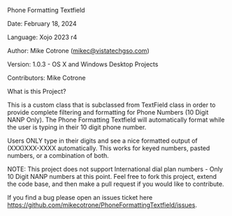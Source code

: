 Phone Formatting Textfield

Date: February 18, 2024

Language: Xojo 2023 r4

Author: Mike Cotrone (mikec@vistatechgso.com)

Version: 1.0.3 - OS X and Windows Desktop Projects

Contributors: Mike Cotrone

What is this Project?

This is a custom class that is subclassed from TextField class in order to provide complete filtering and formatting for Phone Numbers (10 Digit NANP Only). The Phone Formatting Textfield will automatically format while the user is typing in their 10 digit phone number. 

Users ONLY type in their digits and see a nice formatted output of (XXX)XXX-XXXX automatically. This works for keyed numbers, pasted numbers, or a combination of both.

NOTE: This project does not support International dial plan numbers - Only 10 Digit NANP numbers at this point. Feel free to fork this project, extend the code base, and then make a pull request if you would like to contribute.

If you find a bug please open an issues ticket here https://github.com/mikecotrone/PhoneFormattingTextfield/issues.


 
